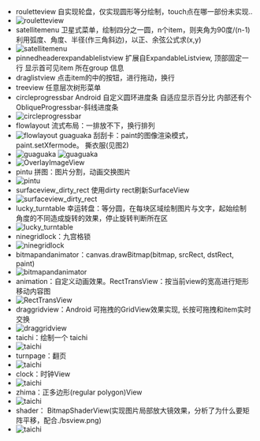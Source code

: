 +  rouletteview 自实现轮盘，仅实现圆形等分绘制，touch点在哪一部份未实现..
+  ![rouletteview](https://github.com/aa86799/images/blob/master/rouletteview.gif)  
+  satellitemenu 卫星式菜单，绘制四分之一圆，n个item，则夹角为90度/(n-1)
    利用弧度、角度、半径(作三角斜边)，以正、余弦公式求(x,y)
+  ![satellitemenu](https://github.com/aa86799/images/blob/master/satellitemenu.gif)
+  pinnedheaderexpandablelistview 扩展自ExpandableListview,
    顶部固定一行 显示首可见item 所在group 信息
+  draglistview 点击item的中的按钮，进行拖动，换行
+  treeview 任意层次树形菜单
+  circleprogressbar Android 自定义圆环进度条 自适应显示百分比
    内部还有个ObliqueProgressbar-斜线进度条
+  ![circleprogressbar](https://github.com/aa86799/images/blob/master/circleprogressbar.gif)
+  flowlayout 流式布局：一排放不下，换行排列
+  ![flowlayout](https://github.com/aa86799/images/blob/master/flowlayout.png)
  guaguaka 刮刮卡：paint的图像渲染模式，paint.setXfermode。 撕衣服(见图2)
+  ![guaguaka](https://github.com/aa86799/images/blob/master/guaguaka1.gif)
   ![guaguaka](https://github.com/aa86799/images/blob/master/guaguaka2.gif)
+  ![OverlayImageView](https://github.com/aa86799/images/blob/master/OverlayImageView.gif)
+  pintu  拼图：图片分割，动画交换图片
+  ![pintu](https://github.com/aa86799/images/blob/master/pintu.gif)
+  surfaceview_dirty_rect 使用dirty rect刷新SurfaceView
+  ![surfaceview_dirty_rect](https://github.com/aa86799/images/blob/master/surfaceview_dirty_rect.gif)
+  lucky_turntable 幸运转盘：等分圆，在每块区域绘制图片与文字，起始绘制角度的不同造成旋转的效果，停止旋转判断所在区
+  ![lucky_turntable](https://github.com/aa86799/images/blob/master/lucky_turntable.gif)
+  ninegridlock：九宫格锁
+  ![ninegridlock](https://github.com/aa86799/images/blob/master/ninegridlock.gif)
+  bitmapandanimator：canvas.drawBitmap(bitmap, srcRect, dstRect, paint)
+  ![bitmapandanimator](https://github.com/aa86799/images/blob/master/bitmapandanimator.gif)
+  animation：自定义动画效果。RectTransView：按当前view的宽高进行矩形移动内容图
+  ![RectTransView](https://github.com/aa86799/images/blob/master/RectTransView.gif)
+  draggridview：Android 可拖拽的GridView效果实现, 长按可拖拽和item实时交换
+  ![draggridview](https://github.com/aa86799/images/blob/master/draggridview.gif)
+  taichi：绘制一个 taichi
+  ![taichi](https://github.com/aa86799/images/blob/master/taichi.gif)
+  turnpage：翻页
+  ![taichi](https://github.com/aa86799/images/blob/master/foldturnpage.gif)
+  clock：时钟View
+  ![taichi](https://github.com/aa86799/images/blob/master/clock.gif)
+  zhima：正多边形(regular polygon)View 
+  ![taichi](https://github.com/aa86799/images/blob/master/regular_polygon.gif)
+  shader： BitmapShaderView(实现图片局部放大镜效果，分析了为什么要矩阵平移，配合./bsview.png)
+  ![taichi](https://github.com/aa86799/images/blob/master/bsview.gif)
